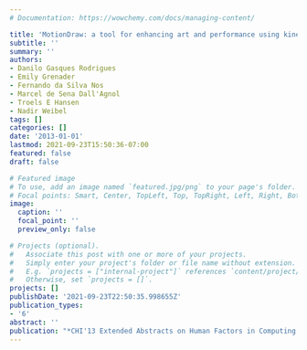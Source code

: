 ```yaml
---
# Documentation: https://wowchemy.com/docs/managing-content/

title: 'MotionDraw: a tool for enhancing art and performance using kinect'
subtitle: ''
summary: ''
authors:
- Danilo Gasques Rodrigues
- Emily Grenader
- Fernando da Silva Nos
- Marcel de Sena Dall'Agnol
- Troels E Hansen
- Nadir Weibel
tags: []
categories: []
date: '2013-01-01'
lastmod: 2021-09-23T15:50:36-07:00
featured: false
draft: false

# Featured image
# To use, add an image named `featured.jpg/png` to your page's folder.
# Focal points: Smart, Center, TopLeft, Top, TopRight, Left, Right, BottomLeft, Bottom, BottomRight.
image:
  caption: ''
  focal_point: ''
  preview_only: false

# Projects (optional).
#   Associate this post with one or more of your projects.
#   Simply enter your project's folder or file name without extension.
#   E.g. `projects = ["internal-project"]` references `content/project/deep-learning/index.md`.
#   Otherwise, set `projects = []`.
projects: []
publishDate: '2021-09-23T22:50:35.998655Z'
publication_types:
- '6'
abstract: ''
publication: "*CHI'13 Extended Abstracts on Human Factors in Computing Systems*"
---
```


